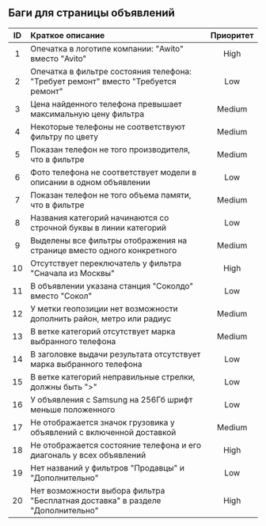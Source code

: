 ## Баги для страницы объявлений

| ID | Краткое описание                                                                  | Приоритет |
|:--:|:----------------------------------------------------------------------------------|:---------:|
| 1  | Опечатка в логотипе компании: "Awito" вместо "Avito"                              |   High    |
| 2  | Опечатка в фильтре состояния телефона: "Требует ремонт" вместо "Требуется ремонт" |    Low    |
| 3  | Цена найденного телефона превышает максимальную цену фильтра                      |  Medium   |
| 4  | Некоторые телефоны не соответствуют фильтру по цвету                              |  Medium   |
| 5  | Показан телефон не того производителя, что в фильтре                              |  Medium   |
| 6  | Фото телефона не соответствует модели в описании в одном объявлении               |    Low    |
| 7  | Показан телефон не того объема памяти, что в фильтре                              |  Medium   |
| 8  | Названия категорий начинаются со строчной буквы в линии категорий                 |    Low    |
| 9  | Выделены все фильтры отображения на странице вместо одного конкретного            |  Medium   |
| 10 | Отсутствует переключатель у фильтра "Сначала из Москвы"                           |   High    |
| 11 | В объявлении указана станция "Соколдо" вместо "Сокол"                             |    Low    |
| 12 | У метки геопозиции нет возможности дополнить район, метро или радиус              |  Medium   |
| 13 | В ветке категорий отсутствует марка выбранного телефона                           |  Medium   |
| 14 | В заголовке выдачи результата отсутствует марка выбранного телефона               |    Low    |
| 15 | В ветке категорий неправильные стрелки, должны быть ">"                           |    Low    |
| 16 | У объявления с Samsung на 256Гб шрифт меньше положенного                          |    Low    |
| 17 | Не отображается значок грузовика у объявлений с включенной доставкой              |  Medium   |
| 18 | Не отображается состояние телефона и его диагональ у всех объявлений              |   High    |
| 19 | Нет названий у фильтров "Продавцы" и "Дополнительно"                              |    Low    |
| 20 | Нет возможности выбора фильтра "Бесплатная доставка" в разделе "Дополнительно"    |   High    |